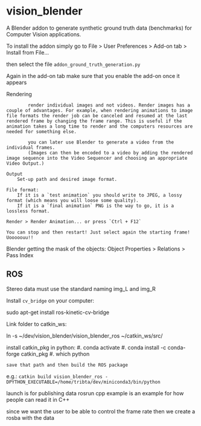 # vision_blender
A Blender addon to generate synthetic ground truth data (benchmarks) for Computer Vision applications.



To install the addon simply go to File > User Preferences > Add-on tab > Install from File...

then select the file `addon_ground_truth_generation.py`

Again in the add-on tab make sure that you enable the add-on once it appears



Rendering

            render individual images and not videos. Render images has a couple of advantages. For example, when rendering animations to image file formats the render job can be canceled and resumed at the last rendered frame by changing the frame range. This is useful if the animation takes a long time to render and the computers resources are needed for something else.

            you can later use Blender to generate a video from the individual frames.
            (Images can then be encoded to a video by adding the rendered image sequence into the Video Sequencer and choosing an appropriate Video Output.)

    Output
        Set-up path and desired image format.

    File format:
        If it is a `test animation` you should write to JPEG, a lossy format (which means you will loose some quality).
        If it is a `final animation` PNG is the way to go, it is a lossless format.

    Render > Render Animation... or press `Ctrl + F12`

    You can stop and then restart! Just select again the starting frame! Uooooouu!!



Blender getting the mask of the objects:
    Object Properties > Relations > Pass Index



## ROS

Stereo data must use the standard naming img_L and img_R

Install `cv_bridge` on your computer:

  sudo apt-get install ros-kinetic-cv-bridge

Link folder to catkin_ws:

ln -s ~/dev/vision_blender/vision_blender_ros ~/catkin_ws/src/


install catkin_pkg in python:
#. conda activate
#. conda install -c conda-forge catkin_pkg
#. which python

    save that path and then build the ROS package

e.g.: `catkin build vision_blender_ros -DPYTHON_EXECUTABLE=/home/tribta/dev/miniconda3/bin/python`

launch is for publishing data
rosrun cpp example is an example for how people can read it in C++

since we want the user to be able to control the frame rate then we create a rosba with the data
